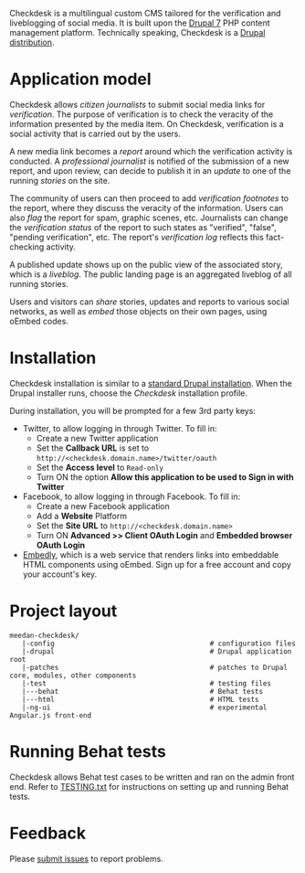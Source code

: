 Checkdesk is a multilingual custom CMS tailored for the verification and liveblogging of social media. It is built upon the [Drupal 7](http://drupal.org) PHP content management platform. Technically speaking, Checkdesk is a [Drupal distribution](https://drupal.org/documentation/build/distributions).

# Application model
Checkdesk allows *citizen journalists* to submit social media links for *verification*. The purpose of verification is to check the veracity of the information presented by the media item. On Checkdesk, verification is a social activity that is carried out by the users. 

A new media link becomes a *report* around which the verification activity is conducted. A *professional journalist* is notified of the submission of a new report, and upon review, can decide to publish it in an *update* to one of the running *stories* on the site. 

The community of users can then proceed to add *verification footnotes* to the report, where they discuss the veracity of the information. Users can also *flag* the report for spam, graphic scenes, etc. Journalists can change the *verification status* of the report to such states as "verified", "false", "pending verification", etc. The report's *verification log* reflects this fact-checking activity.

A published update shows up on the public view of the associated story, which is a *liveblog*. The public landing page is an aggregated liveblog of all running stories.

Users and visitors can *share* stories, updates and reports to various social networks, as well as *embed* those objects on their own pages, using oEmbed codes.

# Installation
Checkdesk installation is similar to a [standard Drupal installation](https://drupal.org/documentation/install). When the Drupal installer runs, choose the *Checkdesk* installation profile.

During installation, you will be prompted for a few 3rd party keys:

* Twitter, to allow logging in through Twitter. To fill in:
  * Create a new Twitter application 
  * Set the **Callback URL** is set to `http://<checkdesk.domain.name>/twitter/oauth`
  * Set the **Access level** to `Read-only`
  * Turn ON the option **Allow this application to be used to Sign in with Twitter**
* Facebook, to allow logging in through Facebook. To fill in:
  * Create a new Facebook application
  * Add a **Website** Platform
  * Set the **Site URL** to `http://<checkdesk.domain.name>`
  * Turn ON **Advanced >> Client OAuth Login** and **Embedded browser OAuth Login**
* [Embedly](http://embed.ly/), which is a web service that renders links into embeddable HTML components using oEmbed. Sign up for a free account and copy your account's key.

# Project layout

    meedan-checkdesk/
       |-config                                      # configuration files
       |-drupal                                      # Drupal application root
       |-patches                                     # patches to Drupal core, modules, other components
       |-test                                        # testing files
       |---behat                                     # Behat tests
       |---html                                      # HTML tests
       |-ng-ui                                       # experimental Angular.js front-end

# Running Behat tests
Checkdesk allows Behat test cases to be written and ran on the admin front end. Refer to [TESTING.txt](https://github.com/meedan/meedan-checkdesk/blob/master/TESTING.txt) for instructions on setting up and running Behat tests.

# Feedback
Please [submit issues](https://github.com/meedan/meedan-checkdesk/issues) to report problems.
